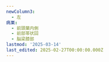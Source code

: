 ```yaml
---
newColumn3:
  - 左
病巣:
  - 前頭葉内側
  - 前部帯状回
  - 脳梁膝部
lastmod: '2025-03-14'
last_edited: 2025-02-27T00:00:00.000Z
---
```



